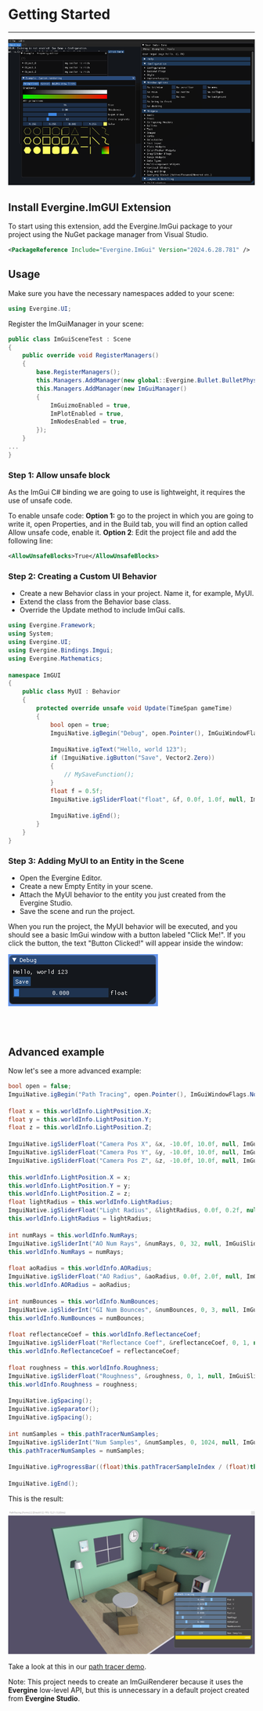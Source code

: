 # Getting Started
---

![Graphics](images/imgui_features.png)

## Install Evergine.ImGUI Extension

To start using this extension, add the Evergine.ImGui package to your project using the NuGet package manager from Visual Studio.

```xml
<PackageReference Include="Evergine.ImGui" Version="2024.6.28.781" />
```
## Usage

Make sure you have the necessary namespaces added to your scene:
```csharp
using Evergine.UI;
```

Register the ImGuiManager in your scene:

```csharp
public class ImGuiSceneTest : Scene
{
    public override void RegisterManagers()
    {
        base.RegisterManagers();
        this.Managers.AddManager(new global::Evergine.Bullet.BulletPhysicManager3D());
        this.Managers.AddManager(new ImGuiManager()
        {
            ImGuizmoEnabled = true,
            ImPlotEnabled = true,
            ImNodesEnabled = true,
        });
    }
...
}
```
### Step 1: Allow unsafe block
As the ImGui C# binding we are going to use is lightweight, it requires the use of unsafe code.

To enable unsafe code:
    **Option 1:** go to the project in which you are going to write it, open Properties, and in the Build tab, you will find an option called Allow unsafe code, enable it.
    **Option 2**: Edit the project file and add the following line:
```xml
<AllowUnsafeBlocks>True</AllowUnsafeBlocks>
```
### Step 2: Creating a Custom UI Behavior
- Create a new Behavior class in your project. Name it, for example, MyUI.
- Extend the class from the Behavior base class.
- Override the Update method to include ImGui calls.

```csharp
using Evergine.Framework;
using System;
using Evergine.UI;
using Evergine.Bindings.Imgui;
using Evergine.Mathematics;

namespace ImGUI
{
    public class MyUI : Behavior
    {
        protected override unsafe void Update(TimeSpan gameTime)
        {
            bool open = true;
            ImguiNative.igBegin("Debug", open.Pointer(), ImGuiWindowFlags.None);

            ImguiNative.igText("Hello, world 123");
            if (ImguiNative.igButton("Save", Vector2.Zero))
            {
                // MySaveFunction();
            }
            float f = 0.5f;
            ImguiNative.igSliderFloat("float", &f, 0.0f, 1.0f, null, ImGuiSliderFlags.None);

            ImguiNative.igEnd();
        }
    }
}
```
### Step 3: Adding MyUI to an Entity in the Scene
- Open the Evergine Editor.
- Create a new Empty Entity in your scene.
- Attach the MyUI behavior to the entity you just created from the Evergine Studio.
- Save the scene and run the project.

When you run the project, the MyUI behavior will be executed, and you should see a basic ImGui window with a button labeled "Click Me!". If you click the button, the text "Button Clicked!" will appear inside the window:

![Graphics](images/imgui_simple.png)

<br><br>

## Advanced example
Now let's see a more advanced example:

```csharp
bool open = false;
ImguiNative.igBegin("Path Tracing", open.Pointer(), ImGuiWindowFlags.None);

float x = this.worldInfo.LightPosition.X;
float y = this.worldInfo.LightPosition.Y;
float z = this.worldInfo.LightPosition.Z;

ImguiNative.igSliderFloat("Camera Pos X", &x, -10.0f, 10.0f, null, ImGuiSliderFlags.None);
ImguiNative.igSliderFloat("Camera Pos Y", &y, -10.0f, 10.0f, null, ImGuiSliderFlags.None);
ImguiNative.igSliderFloat("Camera Pos Z", &z, -10.0f, 10.0f, null, ImGuiSliderFlags.None);

this.worldInfo.LightPosition.X = x;
this.worldInfo.LightPosition.Y = y;
this.worldInfo.LightPosition.Z = z;
float lightRadius = this.worldInfo.LightRadius;
ImguiNative.igSliderFloat("Light Radius", &lightRadius, 0.0f, 0.2f, null, ImGuiSliderFlags.None);
this.worldInfo.LightRadius = lightRadius;

int numRays = this.worldInfo.NumRays;
ImguiNative.igSliderInt("AO Num Rays", &numRays, 0, 32, null, ImGuiSliderFlags.None);
this.worldInfo.NumRays = numRays;

float aoRadius = this.worldInfo.AORadius;
ImguiNative.igSliderFloat("AO Radius", &aoRadius, 0.0f, 2.0f, null, ImGuiSliderFlags.None);
this.worldInfo.AORadius = aoRadius;

int numBounces = this.worldInfo.NumBounces;
ImguiNative.igSliderInt("GI Num Bounces", &numBounces, 0, 3, null, ImGuiSliderFlags.None);
this.worldInfo.NumBounces = numBounces;

float reflectanceCoef = this.worldInfo.ReflectanceCoef;
ImguiNative.igSliderFloat("Reflectance Coef", &reflectanceCoef, 0, 1, null, ImGuiSliderFlags.None);
this.worldInfo.ReflectanceCoef = reflectanceCoef;

float roughness = this.worldInfo.Roughness;
ImguiNative.igSliderFloat("Roughness", &roughness, 0, 1, null, ImGuiSliderFlags.None);
this.worldInfo.Roughness = roughness;

ImguiNative.igSpacing();
ImguiNative.igSeparator();
ImguiNative.igSpacing();            

int numSamples = this.pathTracerNumSamples;
ImguiNative.igSliderInt("Num Samples", &numSamples, 0, 1024, null, ImGuiSliderFlags.None);
this.pathTracerNumSamples = numSamples;

ImguiNative.igProgressBar((float)this.pathTracerSampleIndex / (float)this.pathTracerNumSamples, Vector2.Zero, null);

ImguiNative.igEnd();
```

This is the result:

![Graphics](images/imgui_pathtracerui.png)

Take a look at this in our [path tracer demo](https://github.com/EvergineTeam/Raytracing).

Note: This project needs to create an ImGuiRenderer because it uses the **Evergine** low-level API, but this is unnecessary in a default project created from **Evergine Studio**.